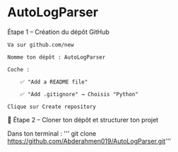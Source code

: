 # AutoLogParser
Étape 1 – Création du dépôt GitHub

    Va sur github.com/new

    Nomme ton dépôt : AutoLogParser

    Coche :

        ✅ "Add a README file"

        ✅ "Add .gitignore" → Choisis "Python"

    Clique sur Create repository

🧱 Étape 2 – Cloner ton dépôt et structurer ton projet

Dans ton terminal :
'''
git clone https://github.com/Abderahmen019/AutoLogParser.git'''
